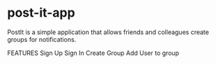 # post-it-app
PostIt is a simple application that allows friends and colleagues create groups for notifications.

FEATURES
Sign Up
Sign In
Create Group
Add User to group
